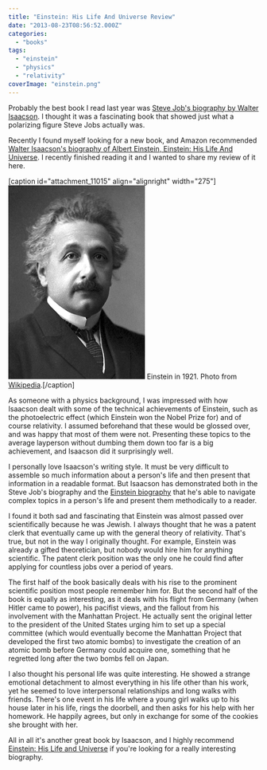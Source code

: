 ```yaml
---
title: "Einstein: His Life And Universe Review"
date: "2013-08-23T08:56:52.000Z"
categories: 
  - "books"
tags: 
  - "einstein"
  - "physics"
  - "relativity"
coverImage: "einstein.png"
---
```


Probably the best book I read last year was [Steve Job's biography by Walter Isaacson](http://amzn.to/1d824yR). I thought it was a fascinating book that showed just what a polarizing figure Steve Jobs actually was.

Recently I found myself looking for a new book, and Amazon recommended [Walter Isaacson's biography of Albert Einstein, Einstein: His Life And Universe](http://amzn.to/1bA2Lgp). I recently finished reading it and I wanted to share my review of it here.

\[caption id="attachment\_11015" align="alignright" width="275"\][![Einstein in 1921](images/einstein.png)](http://www.migratorynerd.com/wordpress/wp-content/uploads/2013/08/einstein.png) Einstein in 1921. Photo from [Wikipedia](http://en.wikipedia.org/wiki/Albert_Einstein).\[/caption\]

As someone with a physics background, I was impressed with how Isaacson dealt with some of the technical achievements of Einstein, such as the photoelectric effect (which Einstein won the Nobel Prize for) and of course relativity. I assumed beforehand that these would be glossed over, and was happy that most of them were not. Presenting these topics to the average layperson without dumbing them down too far is a big achievement, and Isaacson did it surprisingly well.

I personally love Isaacson's writing style. It must be very difficult to assemble so much information about a person's life and then present that information in a readable format. But Isaacson has demonstrated both in the Steve Job's biography and the [Einstein biography](http://amzn.to/1bA2Lgp) that he's able to navigate complex topics in a person's life and present them methodically to a reader.

I found it both sad and fascinating that Einstein was almost passed over scientifically because he was Jewish. I always thought that he was a patent clerk that eventually came up with the general theory of relativity. That's true, but not in the way I originally thought. For example, Einstein was already a gifted theoretician, but nobody would hire him for anything scientific. The patent clerk position was the only one he could find after applying for countless jobs over a period of years.

The first half of the book basically deals with his rise to the prominent scientific position most people remember him for. But the second half of the book is equally as interesting, as it deals with his flight from Germany (when Hitler came to power), his pacifist views, and the fallout from his involvement with the Manhattan Project. He actually sent the original letter to the president of the United States urging him to set up a special committee (which would eventually become the Manhattan Project that developed the first two atomic bombs) to investigate the creation of an atomic bomb before Germany could acquire one, something that he regretted long after the two bombs fell on Japan.

I also thought his personal life was quite interesting. He showed a strange emotional detachment to almost everything in his life other than his work, yet he seemed to love interpersonal relationships and long walks with friends. There's one event in his life where a young girl walks up to his house later in his life, rings the doorbell, and then asks for his help with her homework. He happily agrees, but only in exchange for some of the cookies she brought with her.

All in all it's another great book by Isaacson, and I highly recommend [Einstein: His Life and Universe](http://amzn.to/1bA2Lgp) if you're looking for a really interesting biography.
